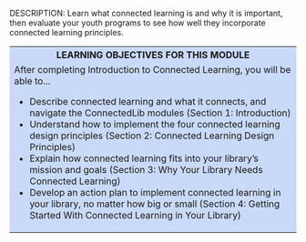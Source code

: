 DESCRIPTION: Learn what connected learning is and why it is important, then evaluate your youth programs to see how well they incorporate connected learning principles.

<table style="background-color:#C9DAF8;"><tr><th><center>LEARNING OBJECTIVES FOR THIS MODULE</center></th></tr>
    <tr><td>After completing Introduction to Connected Learning, you will be able to...
        <ul>
            <li>Describe connected learning and what it connects, and navigate the ConnectedLib modules (Section 1: Introduction)</li>
            <li>Understand how to implement the four connected learning design principles (Section 2: Connected Learning Design Principles)</li>
            <li>Explain how connected learning fits into your library’s mission and goals (Section 3: Why Your Library Needs Connected Learning)</li>
            <li>Develop an action plan to implement connected learning in your library, no matter how big or small (Section 4: Getting Started With Connected Learning in Your Library)</li>
            </td>
    </tr>
</table>
